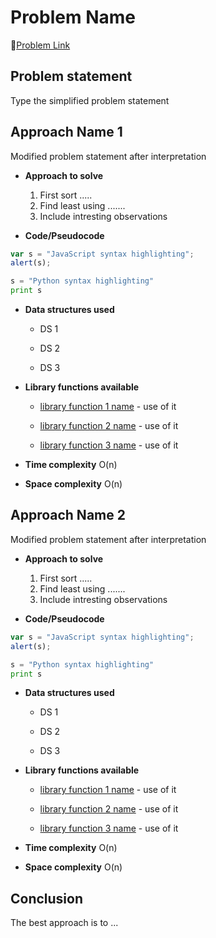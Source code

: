 # Problem Name

🔗[Problem Link](https://www.problemlink.com)
## Problem statement

Type the simplified problem statement

## Approach Name 1
 Modified problem statement after interpretation

* **Approach to solve**

    1. First sort .....
    2. Find least using .......
    3. Include intresting observations

* **Code/Pseudocode**

```javascript
var s = "JavaScript syntax highlighting";
alert(s);
```
 
```python
s = "Python syntax highlighting"
print s
```

* **Data structures used**

  * DS 1

  * DS 2

  * DS 3

* **Library functions available**

  * [library function 1 name](https://www.link.com) - use of it

  * [library function 2 name](https://www.link.com) - use of it

  * [library function 3 name](https://www.link.com) - use of it

* **Time complexity** O(n)

* **Space complexity** O(n)


## Approach Name 2
 Modified problem statement after interpretation

* **Approach to solve**

    1. First sort .....
    2. Find least using .......
    3. Include intresting observations

* **Code/Pseudocode**

```javascript
var s = "JavaScript syntax highlighting";
alert(s);
```
 
```python
s = "Python syntax highlighting"
print s
```

* **Data structures used**

  * DS 1

  * DS 2

  * DS 3

* **Library functions available**

  * [library function 1 name](https://www.link.com) - use of it

  * [library function 2 name](https://www.link.com) - use of it

  * [library function 3 name](https://www.link.com) - use of it

* **Time complexity** O(n)

* **Space complexity** O(n)


## Conclusion

The best approach is to ...
